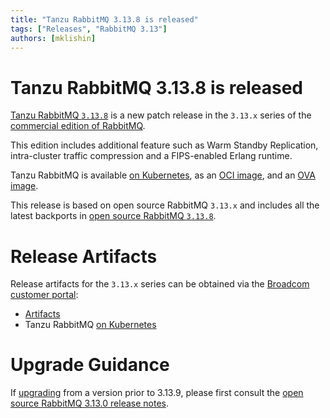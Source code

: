 ```yaml
---
title: "Tanzu RabbitMQ 3.13.8 is released"
tags: ["Releases", "RabbitMQ 3.13"]
authors: [mklishin]
---
```


# Tanzu RabbitMQ 3.13.8 is released

[Tanzu RabbitMQ `3.13.8`](https://support.broadcom.com/group/ecx/productfiles?subFamily=VMware%20Tanzu%20RabbitMQ&displayGroup=VMware%20Tanzu%20RabbitMQ&release=3.13.8&os=&servicePk=527640&language=EN) is a new patch release in the `3.13.x` series of
the [commercial edition of RabbitMQ](https://www.vmware.com/products/app-platform/tanzu-rabbitmq).

This edition includes additional feature such as Warm Standby Replication, intra-cluster traffic
compression and a FIPS-enabled Erlang runtime.

Tanzu RabbitMQ is available [on Kubernetes](https://techdocs.broadcom.com/us/en/vmware-tanzu/data-solutions/tanzu-rabbitmq-on-kubernetes/3-13/tanzu-rabbitmq-kubernetes/overview.html), as an [OCI image](https://techdocs.broadcom.com/us/en/vmware-tanzu/data-solutions/tanzu-rabbitmq-oci/3-13/tanzu-rabbitmq-oci-image/overview.html),
and an [OVA image](https://techdocs.broadcom.com/us/en/vmware-tanzu/data-solutions/tanzu-rabbitmq-ova/3-13/tanzu-rabbitmq-ova-virtual-machine/overview.html).

This release is based on open source RabbitMQ `3.13.x` and includes all the latest backports
in [open source RabbitMQ `3.13.8`](./2025/02/07/rabbitmq-3.13.8-is-released).

# Release Artifacts

Release artifacts for the `3.13.x` series can be obtained via the [Broadcom customer portal](https://support.broadcom.com/):

 * [Artifacts](https://support.broadcom.com/group/ecx/productfiles?subFamily=VMware%20Tanzu%20RabbitMQ&displayGroup=VMware%20Tanzu%20RabbitMQ&release=3.13.8&os=&servicePk=527640&language=EN)
 * Tanzu RabbitMQ [on Kubernetes](https://support.broadcom.com/group/ecx/productfiles?subFamily=VMware%20Tanzu%20RabbitMQ%20on%20Kubernetes&displayGroup=VMware%20Tanzu%20RabbitMQ%20on%20Kubernetes&release=3.13.8&os=&servicePk=527733&language=EN)


# Upgrade Guidance

If [upgrading](https://www.rabbitmq.com/docs/upgrade) from a version prior to 3.13.9, please first consult the [open source RabbitMQ 3.13.0 release notes](https://github.com/rabbitmq/rabbitmq-server/releases/tag/v3.13.0).
